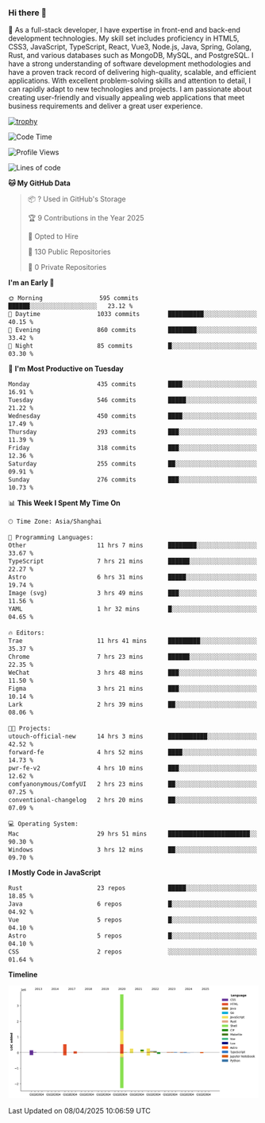 ### Hi there 👋

🌱 As a full-stack developer, I have expertise in front-end and back-end development technologies. My skill set includes proficiency in HTML5, CSS3, JavaScript, TypeScript, React, Vue3, Node.js, Java, Spring, Golang, Rust, and various databases such as MongoDB, MySQL, and PostgreSQL. I have a strong understanding of software development methodologies and have a proven track record of delivering high-quality, scalable, and efficient applications. With excellent problem-solving skills and attention to detail, I can rapidly adapt to new technologies and projects. I am passionate about creating user-friendly and visually appealing web applications that meet business requirements and deliver a great user experience.

[![trophy](https://github-profile-trophy.vercel.app/?username=elton&rank=SECRET,SSS,SS,S,AAA,AA,A&theme=onedark&no-frame=true&margin-w=10)](https://github.com/ryo-ma/github-profile-trophy)

<!--START_SECTION:waka-->
![Code Time](http://img.shields.io/badge/Code%20Time-1%2C497%20hrs%2050%20mins-blue)

![Profile Views](http://img.shields.io/badge/Profile%20Views-0-blue)

![Lines of code](https://img.shields.io/badge/From%20Hello%20World%20I%27ve%20Written-5.6%20million%20lines%20of%20code-blue)

**🐱 My GitHub Data** 

> 📦 ? Used in GitHub's Storage 
 > 
> 🏆 9 Contributions in the Year 2025
 > 
> 💼 Opted to Hire
 > 
> 📜 130 Public Repositories 
 > 
> 🔑 0 Private Repositories 
 > 
**I'm an Early 🐤** 

```text
🌞 Morning                595 commits         ██████░░░░░░░░░░░░░░░░░░░   23.12 % 
🌆 Daytime                1033 commits        ██████████░░░░░░░░░░░░░░░   40.15 % 
🌃 Evening                860 commits         ████████░░░░░░░░░░░░░░░░░   33.42 % 
🌙 Night                  85 commits          █░░░░░░░░░░░░░░░░░░░░░░░░   03.30 % 
```
📅 **I'm Most Productive on Tuesday** 

```text
Monday                   435 commits         ████░░░░░░░░░░░░░░░░░░░░░   16.91 % 
Tuesday                  546 commits         █████░░░░░░░░░░░░░░░░░░░░   21.22 % 
Wednesday                450 commits         ████░░░░░░░░░░░░░░░░░░░░░   17.49 % 
Thursday                 293 commits         ███░░░░░░░░░░░░░░░░░░░░░░   11.39 % 
Friday                   318 commits         ███░░░░░░░░░░░░░░░░░░░░░░   12.36 % 
Saturday                 255 commits         ██░░░░░░░░░░░░░░░░░░░░░░░   09.91 % 
Sunday                   276 commits         ███░░░░░░░░░░░░░░░░░░░░░░   10.73 % 
```


📊 **This Week I Spent My Time On** 

```text
🕑︎ Time Zone: Asia/Shanghai

💬 Programming Languages: 
Other                    11 hrs 7 mins       ████████░░░░░░░░░░░░░░░░░   33.67 % 
TypeScript               7 hrs 21 mins       ██████░░░░░░░░░░░░░░░░░░░   22.27 % 
Astro                    6 hrs 31 mins       █████░░░░░░░░░░░░░░░░░░░░   19.74 % 
Image (svg)              3 hrs 49 mins       ███░░░░░░░░░░░░░░░░░░░░░░   11.56 % 
YAML                     1 hr 32 mins        █░░░░░░░░░░░░░░░░░░░░░░░░   04.65 % 

🔥 Editors: 
Trae                     11 hrs 41 mins      █████████░░░░░░░░░░░░░░░░   35.37 % 
Chrome                   7 hrs 23 mins       ██████░░░░░░░░░░░░░░░░░░░   22.35 % 
WeChat                   3 hrs 48 mins       ███░░░░░░░░░░░░░░░░░░░░░░   11.50 % 
Figma                    3 hrs 21 mins       ███░░░░░░░░░░░░░░░░░░░░░░   10.14 % 
Lark                     2 hrs 39 mins       ██░░░░░░░░░░░░░░░░░░░░░░░   08.06 % 

🐱‍💻 Projects: 
utouch-official-new      14 hrs 3 mins       ███████████░░░░░░░░░░░░░░   42.52 % 
forward-fe               4 hrs 52 mins       ████░░░░░░░░░░░░░░░░░░░░░   14.73 % 
pwr-fe-v2                4 hrs 10 mins       ███░░░░░░░░░░░░░░░░░░░░░░   12.62 % 
comfyanonymous/ComfyUI   2 hrs 23 mins       ██░░░░░░░░░░░░░░░░░░░░░░░   07.25 % 
conventional-changelog   2 hrs 20 mins       ██░░░░░░░░░░░░░░░░░░░░░░░   07.09 % 

💻 Operating System: 
Mac                      29 hrs 51 mins      ███████████████████████░░   90.30 % 
Windows                  3 hrs 12 mins       ██░░░░░░░░░░░░░░░░░░░░░░░   09.70 % 
```

**I Mostly Code in JavaScript** 

```text
Rust                     23 repos            █████░░░░░░░░░░░░░░░░░░░░   18.85 % 
Java                     6 repos             █░░░░░░░░░░░░░░░░░░░░░░░░   04.92 % 
Vue                      5 repos             █░░░░░░░░░░░░░░░░░░░░░░░░   04.10 % 
Astro                    5 repos             █░░░░░░░░░░░░░░░░░░░░░░░░   04.10 % 
CSS                      2 repos             ░░░░░░░░░░░░░░░░░░░░░░░░░   01.64 % 
```



**Timeline**

![Lines of Code chart](https://raw.githubusercontent.com/elton/elton/main/assets/bar_graph.png)


 Last Updated on 08/04/2025 10:06:59 UTC
<!--END_SECTION:waka-->

<!--
**elton/elton** is a ✨ _special_ ✨ repository because its `README.md` (this file) appears on your GitHub profile.

Here are some ideas to get you started:

- 🔭 I’m currently working on ...
- 🌱 I’m currently learning ...
- 👯 I’m looking to collaborate on ...
- 🤔 I’m looking for help with ...
- 💬 Ask me about ...
- 📫 How to reach me: ...
- 😄 Pronouns: ...
- ⚡ Fun fact: ...
-->
